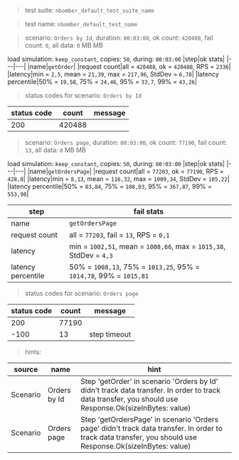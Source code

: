 > test suite: `nbomber_default_test_suite_name`

> test name: `nbomber_default_test_name`

> scenario: `Orders by Id`, duration: `00:03:00`, ok count: `420488`, fail count: `0`, all data: `0` MB MB

load simulation: `keep_constant`, copies: `50`, during: `00:03:00`
|step|ok stats|
|---|---|
|name|`getOrder`|
|request count|all = `420488`, ok = `420488`, RPS = `2336`|
|latency|min = `2,5`, mean = `21,39`, max = `217,96`, StdDev = `6,78`|
|latency percentile|50% = `19,58`, 75% = `24,46`, 95% = `33,7`, 99% = `43,26`|
> status codes for scenario: `Orders by Id`

|status code|count|message|
|---|---|---|
|200|420488||

> scenario: `Orders page`, duration: `00:03:00`, ok count: `77190`, fail count: `13`, all data: `0` MB MB

load simulation: `keep_constant`, copies: `50`, during: `00:03:00`
|step|ok stats|
|---|---|
|name|`getOrdersPage`|
|request count|all = `77203`, ok = `77190`, RPS = `428,8`|
|latency|min = `8,13`, mean = `116,32`, max = `1009,34`, StdDev = `105,22`|
|latency percentile|50% = `83,84`, 75% = `108,03`, 95% = `367,87`, 99% = `553,98`|

|step|fail stats|
|---|---|
|name|`getOrdersPage`|
|request count|all = `77203`, fail = `13`, RPS = `0,1`|
|latency|min = `1002,51`, mean = `1008,66`, max = `1015,38`, StdDev = `4,3`|
|latency percentile|50% = `1008,13`, 75% = `1013,25`, 95% = `1014,78`, 99% = `1015,81`|
> status codes for scenario: `Orders page`

|status code|count|message|
|---|---|---|
|200|77190||
|-100|13|step timeout|

> hints:

|source|name|hint|
|---|---|---|
|Scenario|Orders by Id|Step 'getOrder' in scenario 'Orders by Id' didn't track data transfer. In order to track data transfer, you should use Response.Ok(sizeInBytes: value)|
|Scenario|Orders page|Step 'getOrdersPage' in scenario 'Orders page' didn't track data transfer. In order to track data transfer, you should use Response.Ok(sizeInBytes: value)|
